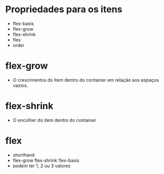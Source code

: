 # Propriedades para os itens

- flex-basis
- flex-grow
- flex-shrink
- flex
- order

# flex-grow

- O crescimentos do item dentro do container em relação aos espaços vazios.

# flex-shrink

- O encolher do item dentro do container

# flex

- shorthand
- flex-grow flex-shrink flex-basis
- podem ter 1, 2 ou 3 valores
